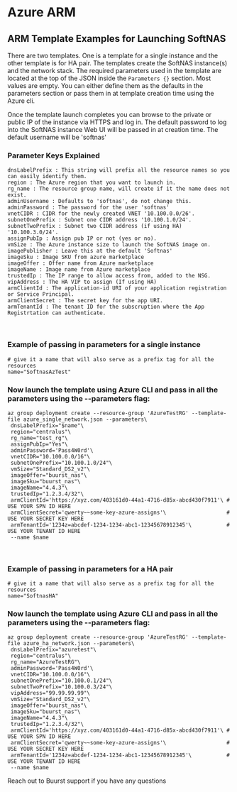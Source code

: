 # Azure ARM
## ARM Template Examples for Launching SoftNAS

There are two templates. One is a template for a single instance and the other template is for HA pair. The templates create the SoftNAS instance(s) and the network stack.
The required parameters used in the template are located at the top of the JSON inside the ```Parameters {}``` section. Most values are empty. You can either define them as the defaults in the parameters section or pass them in at template creation time using the Azure cli.

Once the template launch completes you can browse to the private or public IP of the instance via  HTTPS and log in. The default password to log into the SoftNAS instance Web UI will be passed in at creation time. The default username will be 'softnas'

### Parameter Keys Explained
```
dnsLabelPrefix : This string will prefix all the resource names so you can easily identify them.
region : The Azure region that you want to launch in.
rg_name : The resource group name, will create if it the name does not exist.
adminUsername : Defaults to 'softnas', do not change this.
adminPassword : The password for the user 'softnas'
vnetCIDR : CIDR for the newly created VNET '10.100.0.0/26'.
subnetOnePrefix : Subnet one CIDR address '10.100.1.0/24'.
subnetTwoPrefix : Subnet two CIDR address (if using HA) '10.100.3.0/24'.
assignPubIp : Assign pub IP or not (yes or no).
vmSize : The Azure instance size to launch the SoftNAS image on.
imagePublisher : Leave this at the default 'Softnas'
imageSku : Image SKU from azure marketplace
imageOffer : Offer name from Azure marketplace
imageName : Image name from Azure marketplace
trustedIp : The IP range to allow access from, added to the NSG.
vipAddress : The HA VIP to assign (If using HA)
armClientId : The application-id URI of your application registration or Service Principal.
armClientSecret : The secret key for the app URI.
armTenantId : The tenant ID for the subscruption where the App Registrtation can authenticate.
```
<br/>

### Example of passing in parameters for a single instance
```
# give it a name that will also serve as a prefix tag for all the resources
name="SoftnasAzTest"
```
### Now launch the template using Azure CLI and pass in all the parameters using the --parameters flag:
```
az group deployment create --resource-group 'AzureTestRG' --template-file azure_single_network.json --parameters\
 dnsLabelPrefix="$name"\
 region="centralus"\
 rg_name="test_rg"\
 assignPubIp="Yes"\
 adminPassword='Pass4W0rd'\
 vnetCIDR="10.100.0.0/16"\
 subnetOnePrefix="10.100.1.0/24"\
 vmSize="Standard_DS2_v2"\
 imageOffer="buurst_nas"\
 imageSku="buurst_nas"\
 imageName="4.4.3"\
 trustedIp="1.2.3.4/32"\
 armClientId='https://xyz.com/403161d0-44a1-4716-d85x-abcd430f7911'\ # USE YOUR SPN ID HERE
 armClientSecret='qwerty~~some-key-azure-assigns'\                   # USE YOUR SECRET KEY HERE
 armTenantId='1234z=abcdef-1234-1234-abc1-12345678912345'\           # USE YOUR TENANT ID HERE
 --name $name
```
<br/>

### Example of passing in parameters for a HA pair

```
# give it a name that will also serve as a prefix tag for all the resources
name="SoftnasHA"
```
### Now launch the template using Azure CLI and pass in all the parameters using the --parameters flag:
```
az group deployment create --resource-group 'AzureTestRG' --template-file azure_ha_network.json --parameters\
 dnsLabelPrefix="azuretest"\
 region="centralus"\
 rg_name="AzureTestRG"\
 adminPassword='Pass4W0rd'\
 vnetCIDR="10.100.0.0/16"\
 subnetOnePrefix="10.100.0.1/24"\
 subnetTwoPrefix="10.100.0.3/24"\
 vipAddress="99.99.99.99"\
 vmSize="Standard_DS2_v2"\
 imageOffer="buurst_nas"\
 imageSku="buurst_nas"\
 imageName="4.4.3"\
 trustedIp="1.2.3.4/32"\
 armClientId='https://xyz.com/403161d0-44a1-4716-d85x-abcd430f7911'\ # USE YOUR SPN ID HERE
 armClientSecret='qwerty~~some-key-azure-assigns'\                   # USE YOUR SECRET KEY HERE
 armTenantId='1234z=abcdef-1234-1234-abc1-12345678912345'\           # USE YOUR TENANT ID HERE
 --name $name
```

Reach out to Buurst support if you have any questions

